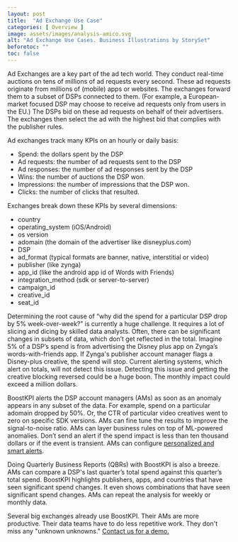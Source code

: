 ```yaml
---
layout: post
title:  "Ad Exchange Use Case"
categories: [ Overview ]
image: assets/images/analysis-amico.svg
alt: "Ad Exchange Use Cases. Business Illustrations by StorySet"
beforetoc: ""
toc: false
---
```


Ad Exchanges are a key part of the ad tech world. They conduct real-time auctions on tens of millions of ad requests every second. These ad requests originate from millions of (mobile) apps or websites. The exchanges forward them to a subset of DSPs connected to them. (For example, a European-market focused DSP may choose to receive ad requests only from users in the EU.) The DSPs bid on these ad requests on behalf of their advertisers. The exchanges then select the ad with the highest bid that complies with the publisher rules.

Ad exchanges track many KPIs on an hourly or daily basis:
- Spend: the dollars spent by the DSP
- Ad requests: the number of ad requests sent to the DSP
- Ad responses: the number of ad responses sent by the DSP
- Wins: the number of auctions the DSP won.
- Impressions: the number of impressions that the DSP won.
- Clicks: the number of clicks that resulted.

Exchanges break down these KPIs by several dimensions:
- country
- operating_system (iOS/Android)
- os version
- adomain (the domain of the advertiser like disneyplus.com)
- DSP
- ad_format (typical formats are banner, native, interstitial or video)
- publisher (like zynga)
- app_id (like the android app id of Words with Friends)
- integration_method (sdk or server-to-server)
- campaign_id
- creative_id
- seat_id

Determining the root cause of “why did the spend for a  particular DSP drop by 5% week-over-week?” is currently a huge challenge.  It requires a lot of slicing and dicing by skilled data analysts. Often, there can be significant changes in subsets of data, which don’t get reflected in the total. Imagine 5% of a DSP’s spend is from advertising the Disney plus app on Zynga’s words-with-friends app.  If Zynga's publisher account manager flags a Disney-plus creative, the spend will stop. Current alerting systems, which alert on totals, will not detect this issue. Detecting this issue and getting the creative blocking reversed could be a huge boon. The monthly impact could exceed a million dollars.

BoostKPI alerts the DSP account managers (AMs) as soon as an anomaly appears in any subset of the data. For example, spend on a particular adomain dropped by 50%. Or, the CTR of particular video creatives went to zero on specific SDK versions. AMs can fine tune the results to improve the signal-to-noise ratio. AMs can layer business rules on top of ML-powered anomalies. Don’t send an alert if the spend impact is less than ten thousand dollars or if the event is transient. AMs can configure [personalized and smart alerts](https://blog.boostkpi.com/BoostKPIs-alerting-features/).

Doing Quarterly Business Reports (QBRs) with BoostKPI is also a breeze. AMs can compare a DSP's last quarter’s total spend against this quarter’s total spend.
BoostKPI highlights publishers, apps, and countries that have seen significant spend changes. It even shows combinations that have seen significant spend changes. AMs can repeat the analysis for weekly or monthly data.

Several big exchanges already use BoostKPI. Their AMs are more productive. Their data teams have to do less repetitive work. They don't miss any "unknown unknowns." [Contact us for a demo.](https://boostkpi.com/#1#schedule)
